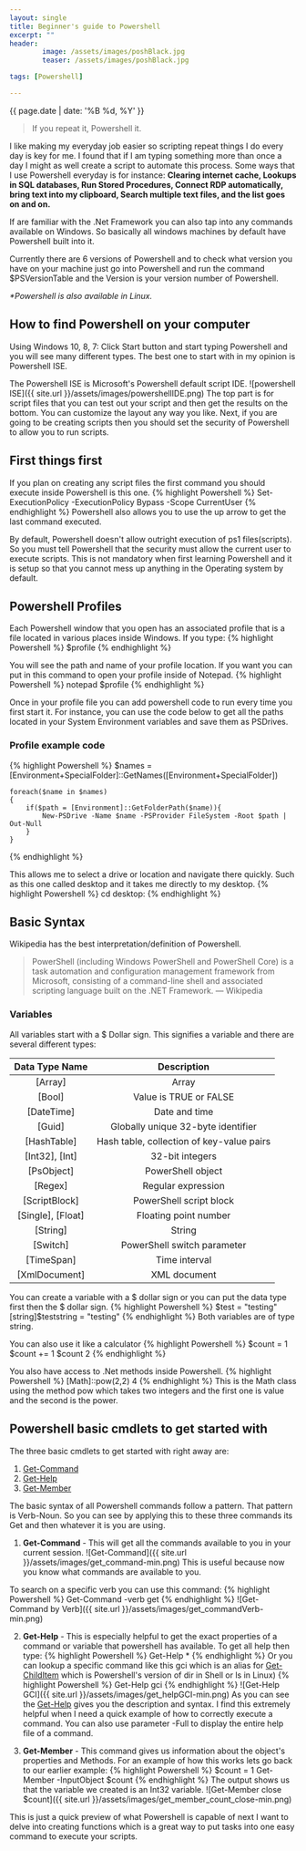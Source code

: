 ```yaml
---
layout: single
title: Beginner's guide to Powershell
excerpt: ""
header: 
        image: /assets/images/poshBlack.jpg
        teaser: /assets/images/poshBlack.jpg

tags: [Powershell]

---
```

{{ page.date | date: '%B %d, %Y' }}

> If you repeat it, Powershell it.

I like making my everyday job easier so scripting repeat things I do every day is key for me. I found that if I am typing something more than once a day I might as well create a script to automate this process. 
Some ways that I use Powershell everyday is for instance: 
__Clearing internet cache, Lookups in SQL databases, Run Stored Procedures, Connect RDP automatically, bring text into my clipboard, Search multiple text files, and the list goes on and on.__

If are familiar with the .Net Framework you can also tap into any commands available on Windows. So basically all windows machines by default have Powershell built into it. 

Currently there are 6 versions of Powershell and to check what version you have on your machine just go into Powershell and run the command $PSVersionTable and the Version is your version number of Powershell.

_*Powershell is also available in Linux._

## How to find Powershell on your computer

Using Windows 10, 8, 7: 
    Click Start button and start typing Powershell and you will see many different types. The best one to start with in my opinion is Powershell ISE.

The Powershell ISE is Microsoft's Powershell default script IDE. 
![powershell ISE]({{ site.url }}/assets/images/powershellIDE.png)
The top part is for script files that you can test out your script and then get the results on the bottom. You can customize the layout any way you like. 
Next, if you are going to be creating scripts then you should set the security of Powershell to allow you to run scripts.

## First things first
If you plan on creating any script files the first command you should execute inside Powershell is this one.
{% highlight Powershell %}
    Set-ExecutionPolicy -ExecutionPolicy Bypass -Scope CurrentUser
{% endhighlight %}
Powershell also allows you to use the up arrow to get the last command executed.

By default, Powershell doesn't allow outright execution of ps1 files(scripts). So you must tell Powershell that the security must allow the current user to execute scripts.
This is not mandatory when first learning Powershell and it is setup so that you cannot mess up anything in the Operating system by default.

## Powershell Profiles
Each Powershell window that you open has an associated profile that is a file located in various places inside Windows.
If you type: 
{% highlight Powershell %}
    $profile
{% endhighlight %}

You will see the path and name of your profile location.
If you want you can put in this command to open your profile inside of Notepad.
{% highlight Powershell %}
    notepad $profile
{% endhighlight %}

Once in your profile file you can add powershell code to run every time you first start it. For instance, you can use the code below to get all the paths located in your System Environment variables and save them as PSDrives. 
### Profile example code
{% highlight Powershell %}
    $names = [Environment+SpecialFolder]::GetNames([Environment+SpecialFolder])

    foreach($name in $names)
    {
        if($path = [Environment]::GetFolderPath($name)){
            New-PSDrive -Name $name -PSProvider FileSystem -Root $path | Out-Null
        }
    }
{% endhighlight %}

This allows me to select a drive or location and navigate there quickly. Such as this one called desktop and it takes me directly to my desktop.
{% highlight Powershell %}
       cd desktop:
{% endhighlight %}

## Basic Syntax
Wikipedia has the best interpretation/definition of Powershell.

> PowerShell (including Windows PowerShell and PowerShell Core) is a task automation and configuration management framework from Microsoft, consisting of a command-line shell and associated scripting language built on the .NET Framework.
&mdash; Wikipedia

### Variables
All variables start with a $ Dollar sign. This signifies a variable and there are several different types:

|Data Type Name|Description|
|:------------:|:---------:|
|[Array]       | Array     |
|[Bool]        | Value is TRUE or FALSE|
|[DateTime]    | Date and time|
|[Guid]        | Globally unique 32-byte identifier|
|[HashTable]|	Hash table, collection of key-value pairs|
|[Int32], [Int]| 32-bit integers|
|[PsObject]| PowerShell object|
|[Regex]| Regular expression|
|[ScriptBlock]|	PowerShell script block|
|[Single], [Float]|	Floating point number|
|[String]| String|
|[Switch]| PowerShell switch parameter|
|[TimeSpan]| Time interval|
|[XmlDocument]|	XML document|

You can create a variable with a $ dollar sign or you can put the data type first then the $ dollar sign.
{% highlight Powershell %}
       $test = "testing"
       [string]$teststring = "testing"
{% endhighlight %}
Both variables are of type string.

You can also use it like a calculator
{% highlight Powershell %}
       $count = 1
       $count += 1
       $count
       2
{% endhighlight %}

You also have access to .Net methods inside Powershell.
{% highlight Powershell %}
       [Math]::pow(2,2)
       4
{% endhighlight %}
This is the Math class using the method pow which takes two integers and the first one is value and the second is the power.

## Powershell basic cmdlets to get started with

The three basic cmdlets to get started with right away are:

1. [Get-Command](http://ss64.com/ps/get-command.html)
2. [Get-Help](http://ss64.com/ps/get-help.html)
3. [Get-Member](http://ss64.com/ps/get-member.html)

The basic syntax of all Powershell commands follow a pattern. That pattern is Verb-Noun. So you can see by applying this to these three commands its Get and then whatever it is you are using.

1. __Get-Command__ - This will get all the commands available to you in your current session.
![Get-Command]({{ site.url }}/assets/images/get_command-min.png)
This is useful because now you know what commands are available to you.

To search on a specific verb you can use this command:
{% highlight Powershell %}
       Get-Command -verb get
{% endhighlight %}
![Get-Command by Verb]({{ site.url }}/assets/images/get_commandVerb-min.png)

2. __Get-Help__ - This is especially helpful to get the exact properties of a command or variable that powershell has available.
To get all help then type: 
{% highlight Powershell %}
       Get-Help *
{% endhighlight %}
Or you can lookup a specific command like this gci which is an alias for [Get-ChildItem](http://ss64.com/ps/get-childitem.html) which is Powershell's version of dir in Shell or ls in Linux)
{% highlight Powershell %}
       Get-Help gci
{% endhighlight %}
![Get-Help GCI]({{ site.url }}/assets/images/get_helpGCI-min.png)
As you can see the [Get-Help](http://ss64.com/ps/get-help.html) gives you the description and syntax. I find this extremely helpful when I need a quick example of how to correctly execute a command. You can also use parameter -Full to display the entire help file of a command.

3. __Get-Member__ - This command gives us information about the object's properties and Methods.
For an example of how this works lets go back to our earlier example:
{% highlight Powershell %}
    $count = 1
    Get-Member -InputObject $count
{% endhighlight %}
The output shows us that the variable we created is an Int32 variable.
![Get-Member close $count]({{ site.url }}/assets/images/get_member_count_close-min.png)

This is just a quick preview of what Powershell is capable of next I want to delve into creating functions which is a great way to put tasks into one easy command to execute your scripts.
